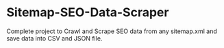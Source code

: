 # Sitemap-SEO-Data-Scraper
Complete project to Crawl and Scrape SEO data from any sitemap.xml and save data into CSV and JSON file.
